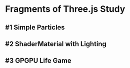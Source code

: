 # Fragments of Three.js Study

## #1 Simple Particles

## #2 ShaderMaterial with Lighting

## #3 GPGPU Life Game
